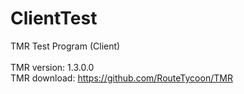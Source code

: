 # ClientTest
TMR Test Program (Client)<br><br>
TMR version: 1.3.0.0<br>
TMR download: https://github.com/RouteTycoon/TMR
